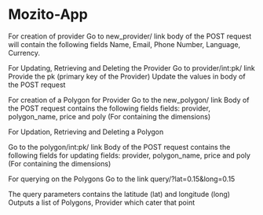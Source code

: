 # Mozito-App
For creation of provider
Go to new_provider/ link body of the POST request will contain the following fields Name, Email, Phone Number, Language, Currency.

For Updating, Retrieving and Deleting the Provider
Go to provider/int:pk/ link Provide the pk (primary key of the Provider) Update the values in body of the POST request

For creation of a Polygon for Provider
Go to the new_polygon/ link Body of the POST request contains the following fields fields: provider, polygon_name, price and poly (For containing the dimensions)

For Updation, Retrieving and Deleting a Polygon

Go to the polygon/int:pk/ link Body of the POST request contains the following fields for updating fields: provider, polygon_name, price and poly (For containing the dimensions)

For querying on the Polygons
Go to the link query/?lat=0.15&long=0.15

The query parameters contains the latitude (lat) and longitude (long) Outputs a list of Polygons, Provider which cater that point
